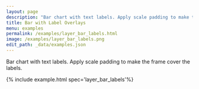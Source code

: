 ```yaml
---
layout: page
description: "Bar chart with text labels. Apply scale padding to make the frame cover the labels."
title: Bar with Label Overlays
menu: examples
permalink: /examples/layer_bar_labels.html
image: /examples/layer_bar_labels.png
edit_path: _data/examples.json
---
```


Bar chart with text labels. Apply scale padding to make the frame cover the labels.

{% include example.html spec='layer_bar_labels'%}
